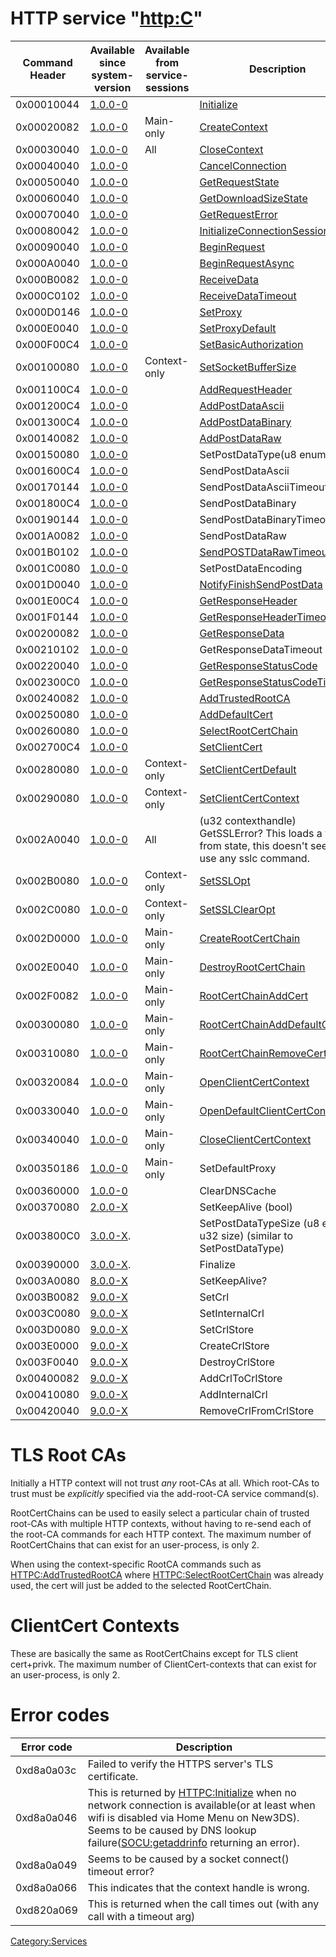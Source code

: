 # HTTP service "<http:C>"

| Command Header | Available since system-version | Available from service-sessions | Description                                                                                                |
|----------------|--------------------------------|---------------------------------|------------------------------------------------------------------------------------------------------------|
| 0x00010044     | [1.0.0-0](1.0.0-0 "wikilink")  |                                 | [Initialize](HTTPC:Initialize "wikilink")                                                                  |
| 0x00020082     | [1.0.0-0](1.0.0-0 "wikilink")  | Main-only                       | [CreateContext](HTTPC:CreateContext "wikilink")                                                            |
| 0x00030040     | [1.0.0-0](1.0.0-0 "wikilink")  | All                             | [CloseContext](HTTPC:CloseContext "wikilink")                                                              |
| 0x00040040     | [1.0.0-0](1.0.0-0 "wikilink")  |                                 | [CancelConnection](HTTPC:CancelConnection "wikilink")                                                      |
| 0x00050040     | [1.0.0-0](1.0.0-0 "wikilink")  |                                 | [GetRequestState](HTTPC:GetRequestState "wikilink")                                                        |
| 0x00060040     | [1.0.0-0](1.0.0-0 "wikilink")  |                                 | [GetDownloadSizeState](HTTPC:GetDownloadSizeState "wikilink")                                              |
| 0x00070040     | [1.0.0-0](1.0.0-0 "wikilink")  |                                 | [GetRequestError](HTTPC:GetRequestError "wikilink")                                                        |
| 0x00080042     | [1.0.0-0](1.0.0-0 "wikilink")  |                                 | [InitializeConnectionSession](HTTPC:InitializeConnectionSession "wikilink")                                |
| 0x00090040     | [1.0.0-0](1.0.0-0 "wikilink")  |                                 | [BeginRequest](HTTPC:BeginRequest "wikilink")                                                              |
| 0x000A0040     | [1.0.0-0](1.0.0-0 "wikilink")  |                                 | [BeginRequestAsync](HTTPC:BeginRequestAsync "wikilink")                                                    |
| 0x000B0082     | [1.0.0-0](1.0.0-0 "wikilink")  |                                 | [ReceiveData](HTTPC:ReceiveData "wikilink")                                                                |
| 0x000C0102     | [1.0.0-0](1.0.0-0 "wikilink")  |                                 | [ReceiveDataTimeout](HTTPC:ReceiveDataTimeout "wikilink")                                                  |
| 0x000D0146     | [1.0.0-0](1.0.0-0 "wikilink")  |                                 | [SetProxy](HTTPC:SetProxy "wikilink")                                                                      |
| 0x000E0040     | [1.0.0-0](1.0.0-0 "wikilink")  |                                 | [SetProxyDefault](HTTPC:SetProxyDefault "wikilink")                                                        |
| 0x000F00C4     | [1.0.0-0](1.0.0-0 "wikilink")  |                                 | [SetBasicAuthorization](HTTPC:SetBasicAuthorization "wikilink")                                            |
| 0x00100080     | [1.0.0-0](1.0.0-0 "wikilink")  | Context-only                    | [SetSocketBufferSize](HTTPC:SetSocketBufferSize "wikilink")                                                |
| 0x001100C4     | [1.0.0-0](1.0.0-0 "wikilink")  |                                 | [AddRequestHeader](HTTPC:AddRequestHeader "wikilink")                                                      |
| 0x001200C4     | [1.0.0-0](1.0.0-0 "wikilink")  |                                 | [AddPostDataAscii](HTTPC:AddPostDataAscii "wikilink")                                                      |
| 0x001300C4     | [1.0.0-0](1.0.0-0 "wikilink")  |                                 | [AddPostDataBinary](HTTPC:AddPostDataBinary "wikilink")                                                    |
| 0x00140082     | [1.0.0-0](1.0.0-0 "wikilink")  |                                 | [AddPostDataRaw](HTTPC:AddPostDataRaw "wikilink")                                                          |
| 0x00150080     | [1.0.0-0](1.0.0-0 "wikilink")  |                                 | SetPostDataType(u8 enum)                                                                                   |
| 0x001600C4     | [1.0.0-0](1.0.0-0 "wikilink")  |                                 | SendPostDataAscii                                                                                          |
| 0x00170144     | [1.0.0-0](1.0.0-0 "wikilink")  |                                 | SendPostDataAsciiTimeout                                                                                   |
| 0x001800C4     | [1.0.0-0](1.0.0-0 "wikilink")  |                                 | SendPostDataBinary                                                                                         |
| 0x00190144     | [1.0.0-0](1.0.0-0 "wikilink")  |                                 | SendPostDataBinaryTimeout                                                                                  |
| 0x001A0082     | [1.0.0-0](1.0.0-0 "wikilink")  |                                 | SendPostDataRaw                                                                                            |
| 0x001B0102     | [1.0.0-0](1.0.0-0 "wikilink")  |                                 | [SendPOSTDataRawTimeout](HTTPC:SendPOSTDataTimeout "wikilink")                                             |
| 0x001C0080     | [1.0.0-0](1.0.0-0 "wikilink")  |                                 | SetPostDataEncoding                                                                                        |
| 0x001D0040     | [1.0.0-0](1.0.0-0 "wikilink")  |                                 | [NotifyFinishSendPostData](HTTPC:NotifyFinishSendPostData "wikilink")                                      |
| 0x001E00C4     | [1.0.0-0](1.0.0-0 "wikilink")  |                                 | [GetResponseHeader](HTTPC:GetResponseHeader "wikilink")                                                    |
| 0x001F0144     | [1.0.0-0](1.0.0-0 "wikilink")  |                                 | [GetResponseHeaderTimeout](HTTPC:GetResponseHeaderTimeout "wikilink")                                      |
| 0x00200082     | [1.0.0-0](1.0.0-0 "wikilink")  |                                 | [GetResponseData](HTTPC:GetResponseData "wikilink")                                                        |
| 0x00210102     | [1.0.0-0](1.0.0-0 "wikilink")  |                                 | GetResponseDataTimeout                                                                                     |
| 0x00220040     | [1.0.0-0](1.0.0-0 "wikilink")  |                                 | [GetResponseStatusCode](HTTPC:GetResponseStatusCode "wikilink")                                            |
| 0x002300C0     | [1.0.0-0](1.0.0-0 "wikilink")  |                                 | [GetResponseStatusCodeTimeout](HTTPC:GetResponseStatusCodeTimeout "wikilink")                              |
| 0x00240082     | [1.0.0-0](1.0.0-0 "wikilink")  |                                 | [AddTrustedRootCA](HTTPC:AddTrustedRootCA "wikilink")                                                      |
| 0x00250080     | [1.0.0-0](1.0.0-0 "wikilink")  |                                 | [AddDefaultCert](HTTPC:AddDefaultCert "wikilink")                                                          |
| 0x00260080     | [1.0.0-0](1.0.0-0 "wikilink")  |                                 | [SelectRootCertChain](HTTPC:SelectRootCertChain "wikilink")                                                |
| 0x002700C4     | [1.0.0-0](1.0.0-0 "wikilink")  |                                 | [SetClientCert](HTTPC:SetClientCert "wikilink")                                                            |
| 0x00280080     | [1.0.0-0](1.0.0-0 "wikilink")  | Context-only                    | [SetClientCertDefault](HTTPC:SetClientCertDefault "wikilink")                                              |
| 0x00290080     | [1.0.0-0](1.0.0-0 "wikilink")  | Context-only                    | [SetClientCertContext](HTTPC:SetClientCertContext "wikilink")                                              |
| 0x002A0040     | [1.0.0-0](1.0.0-0 "wikilink")  | All                             | (u32 contexthandle) GetSSLError? This loads a value from state, this doesn't seem to use any sslc command. |
| 0x002B0080     | [1.0.0-0](1.0.0-0 "wikilink")  | Context-only                    | [SetSSLOpt](HTTPC:SetSSLOpt "wikilink")                                                                    |
| 0x002C0080     | [1.0.0-0](1.0.0-0 "wikilink")  | Context-only                    | [SetSSLClearOpt](HTTPC:SetSSLClearOpt "wikilink")                                                          |
| 0x002D0000     | [1.0.0-0](1.0.0-0 "wikilink")  | Main-only                       | [CreateRootCertChain](HTTPC:CreateRootCertChain "wikilink")                                                |
| 0x002E0040     | [1.0.0-0](1.0.0-0 "wikilink")  | Main-only                       | [DestroyRootCertChain](HTTPC:DestroyRootCertChain "wikilink")                                              |
| 0x002F0082     | [1.0.0-0](1.0.0-0 "wikilink")  | Main-only                       | [RootCertChainAddCert](HTTPC:RootCertChainAddCert "wikilink")                                              |
| 0x00300080     | [1.0.0-0](1.0.0-0 "wikilink")  | Main-only                       | [RootCertChainAddDefaultCert](HTTPC:RootCertChainAddDefaultCert "wikilink")                                |
| 0x00310080     | [1.0.0-0](1.0.0-0 "wikilink")  | Main-only                       | [RootCertChainRemoveCert](HTTPC:RootCertChainRemoveCert "wikilink")                                        |
| 0x00320084     | [1.0.0-0](1.0.0-0 "wikilink")  | Main-only                       | [OpenClientCertContext](HTTPC:OpenClientCertContext "wikilink")                                            |
| 0x00330040     | [1.0.0-0](1.0.0-0 "wikilink")  | Main-only                       | [OpenDefaultClientCertContext](HTTPC:OpenDefaultClientCertContext "wikilink")                              |
| 0x00340040     | [1.0.0-0](1.0.0-0 "wikilink")  | Main-only                       | [CloseClientCertContext](HTTPC:CloseClientCertContext "wikilink")                                          |
| 0x00350186     | [1.0.0-0](1.0.0-0 "wikilink")  | Main-only                       | SetDefaultProxy                                                                                            |
| 0x00360000     | [1.0.0-0](1.0.0-0 "wikilink")  |                                 | ClearDNSCache                                                                                              |
| 0x00370080     | [2.0.0-X](2.0.0-2 "wikilink")  |                                 | SetKeepAlive (bool)                                                                                        |
| 0x003800C0     | [3.0.0-X](3.0.0-5 "wikilink"). |                                 | SetPostDataTypeSize (u8 enum, u32 size) (similar to SetPostDataType)                                       |
| 0x00390000     | [3.0.0-X](3.0.0-5 "wikilink"). |                                 | Finalize                                                                                                   |
| 0x003A0080     | [8.0.0-X](8.0.0-18 "wikilink") |                                 | SetKeepAlive?                                                                                              |
| 0x003B0082     | [9.0.0-X](9.0.0-20 "wikilink") |                                 | SetCrl                                                                                                     |
| 0x003C0080     | [9.0.0-X](9.0.0-20 "wikilink") |                                 | SetInternalCrl                                                                                             |
| 0x003D0080     | [9.0.0-X](9.0.0-20 "wikilink") |                                 | SetCrlStore                                                                                                |
| 0x003E0000     | [9.0.0-X](9.0.0-20 "wikilink") |                                 | CreateCrlStore                                                                                             |
| 0x003F0040     | [9.0.0-X](9.0.0-20 "wikilink") |                                 | DestroyCrlStore                                                                                            |
| 0x00400082     | [9.0.0-X](9.0.0-20 "wikilink") |                                 | AddCrlToCrlStore                                                                                           |
| 0x00410080     | [9.0.0-X](9.0.0-20 "wikilink") |                                 | AddInternalCrl                                                                                             |
| 0x00420040     | [9.0.0-X](9.0.0-20 "wikilink") |                                 | RemoveCrlFromCrlStore                                                                                      |

# TLS Root CAs

Initially a HTTP context will not trust *any* root-CAs at all. Which
root-CAs to trust must be *explicitly* specified via the add-root-CA
service command(s).

RootCertChains can be used to easily select a particular chain of
trusted root-CAs with multiple HTTP contexts, without having to re-send
each of the root-CA commands for each HTTP context. The maximum number
of RootCertChains that can exist for an user-process, is only 2.

When using the context-specific RootCA commands such as
[HTTPC:AddTrustedRootCA](HTTPC:AddTrustedRootCA "wikilink") where
[HTTPC:SelectRootCertChain](HTTPC:SelectRootCertChain "wikilink") was
already used, the cert will just be added to the selected RootCertChain.

# ClientCert Contexts

These are basically the same as RootCertChains except for TLS client
cert+privk. The maximum number of ClientCert-contexts that can exist for
an user-process, is only 2.

# Error codes

| Error code | Description                                                                                                                                                                                                                                                                           |
|------------|---------------------------------------------------------------------------------------------------------------------------------------------------------------------------------------------------------------------------------------------------------------------------------------|
| 0xd8a0a03c | Failed to verify the HTTPS server's TLS certificate.                                                                                                                                                                                                                                  |
| 0xd8a0a046 | This is returned by [HTTPC:Initialize](HTTPC:Initialize "wikilink") when no network connection is available(or at least when wifi is disabled via Home Menu on New3DS). Seems to be caused by DNS lookup failure([SOCU:getaddrinfo](SOCU:getaddrinfo "wikilink") returning an error). |
| 0xd8a0a049 | Seems to be caused by a socket connect() timeout error?                                                                                                                                                                                                                               |
| 0xd8a0a066 | This indicates that the context handle is wrong.                                                                                                                                                                                                                                      |
| 0xd820a069 | This is returned when the call times out (with any call with a timeout arg)                                                                                                                                                                                                           |

[Category:Services](Category:Services "wikilink")